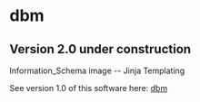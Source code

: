 # __dbm__
## Version 2.0 under construction

Information_Schema image -- Jinja Templating

See version 1.0 of this software here: [dbm](https://github.com/OpenJ92/dbm)
